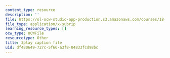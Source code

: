 ```yaml
---
content_type: resource
description: ''
file: https://ol-ocw-studio-app-production.s3.amazonaws.com/courses/18-03sc-differential-equations-fall-2011/df480649727c5f66a3f804833fcd98bc_heBvViSi9xQ.vtt
file_type: application/x-subrip
learning_resource_types: []
ocw_type: OCWFile
resourcetype: Other
title: 3play caption file
uid: df480649-727c-5f66-a3f8-04833fcd98bc
---
```

